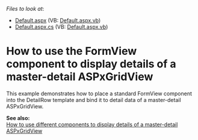 <!-- default file list -->
*Files to look at*:

* [Default.aspx](./CS/FormViewAsDetail/Default.aspx) (VB: [Default.aspx.vb](./VB/FormViewAsDetail/Default.aspx.vb))
* [Default.aspx.cs](./CS/FormViewAsDetail/Default.aspx.cs) (VB: [Default.aspx.vb](./VB/FormViewAsDetail/Default.aspx.vb))
<!-- default file list end -->
# How to use the FormView component to display details of a master-detail ASPxGridView


<p>This example demonstrates how to place a standard FormView component into the DetailRow template and bind it to detail data of a master-detail ASPxGridView.</p><p><strong>See also:</strong><br />
<a href="https://www.devexpress.com/Support/Center/p/E3604">How to use different components to display details of a master-detail ASPxGridView </a></p>

<br/>



